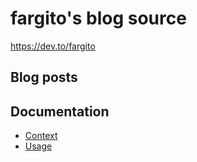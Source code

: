 # fargito's blog source

https://dev.to/fargito

## Blog posts

## Documentation

- [Context](./docs/context.md)
- [Usage](./docs/usage.md)
